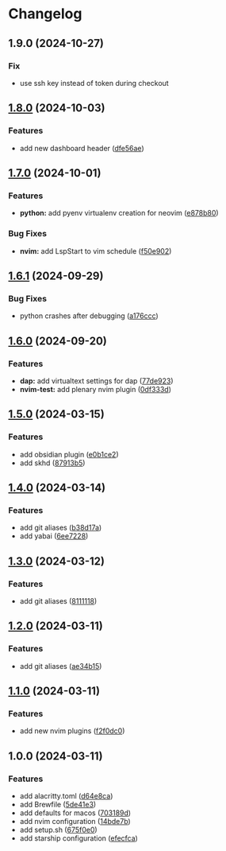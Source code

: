 # Changelog

## 1.9.0 (2024-10-27)

### Fix

- use ssh key instead of token during checkout

## [1.8.0](https://github.com/marcelblijleven/dotfiles/compare/v1.7.0...v1.8.0) (2024-10-03)


### Features

* add new dashboard header ([dfe56ae](https://github.com/marcelblijleven/dotfiles/commit/dfe56ae4c8472750c04c9ca846256e4ad32d9d7f))

## [1.7.0](https://github.com/marcelblijleven/dotfiles/compare/v1.6.1...v1.7.0) (2024-10-01)


### Features

* **python:** add pyenv virtualenv creation for neovim ([e878b80](https://github.com/marcelblijleven/dotfiles/commit/e878b809a6d980b0ddc634eefee6c7ce4ba734bd))


### Bug Fixes

* **nvim:** add LspStart to vim schedule ([f50e902](https://github.com/marcelblijleven/dotfiles/commit/f50e902957646dfaeabac73f6034f4cb1953933e))

## [1.6.1](https://github.com/marcelblijleven/dotfiles/compare/v1.6.0...v1.6.1) (2024-09-29)


### Bug Fixes

* python crashes after debugging ([a176ccc](https://github.com/marcelblijleven/dotfiles/commit/a176cccbd9bca0f623e0979df07bf030afde78a8))

## [1.6.0](https://github.com/marcelblijleven/dotfiles/compare/v1.5.0...v1.6.0) (2024-09-20)


### Features

* **dap:** add virtualtext settings for dap ([77de923](https://github.com/marcelblijleven/dotfiles/commit/77de923c1e136a7454113c6a1914e993ab7d4fc6))
* **nvim-test:** add plenary nvim plugin ([0df333d](https://github.com/marcelblijleven/dotfiles/commit/0df333d0f7d0637a25b0a018c25dbf91d2d4aae6))

## [1.5.0](https://github.com/marcelblijleven/dotfiles/compare/v1.4.0...v1.5.0) (2024-03-15)


### Features

* add obsidian plugin ([e0b1ce2](https://github.com/marcelblijleven/dotfiles/commit/e0b1ce29aa6ed085e628c185f69d0f6d95c81c54))
* add skhd ([87913b5](https://github.com/marcelblijleven/dotfiles/commit/87913b5bb263ae24ac89afd4d20937a0e25a9af1))

## [1.4.0](https://github.com/marcelblijleven/dotfiles/compare/v1.3.0...v1.4.0) (2024-03-14)


### Features

* add git aliases ([b38d17a](https://github.com/marcelblijleven/dotfiles/commit/b38d17a3ce21fc73825b3fd733c2a72c467a0879))
* add yabai ([6ee7228](https://github.com/marcelblijleven/dotfiles/commit/6ee722887d801e696e379271cd7e92ae9e96c4e1))

## [1.3.0](https://github.com/marcelblijleven/dotfiles/compare/v1.2.0...v1.3.0) (2024-03-12)


### Features

* add git aliases ([8111118](https://github.com/marcelblijleven/dotfiles/commit/81111189cc55a7281d9de6c96695171c1997855d))

## [1.2.0](https://github.com/marcelblijleven/dotfiles/compare/v1.1.0...v1.2.0) (2024-03-11)


### Features

* add git aliases ([ae34b15](https://github.com/marcelblijleven/dotfiles/commit/ae34b15ede1548d9f949a77a978dbe7ded44c3bf))

## [1.1.0](https://github.com/marcelblijleven/dotfiles/compare/v1.0.0...v1.1.0) (2024-03-11)


### Features

* add new nvim plugins ([f2f0dc0](https://github.com/marcelblijleven/dotfiles/commit/f2f0dc07bf2a9adeec24332fc50ba7a2e165e2bf))

## 1.0.0 (2024-03-11)


### Features

* add alacritty.toml ([d64e8ca](https://github.com/marcelblijleven/dotfiles/commit/d64e8ca7fb7f1201c369550f48bf8199378a4c88))
* add Brewfile ([5de41e3](https://github.com/marcelblijleven/dotfiles/commit/5de41e375d5f9d68d845172505bb7f56e5885ed8))
* add defaults for macos ([703189d](https://github.com/marcelblijleven/dotfiles/commit/703189d630cd34f621ddc2aa90a09d30ec9f04ea))
* add nvim configuration ([14bde7b](https://github.com/marcelblijleven/dotfiles/commit/14bde7b335acf2b160910ec6436d345686efd8c1))
* add setup.sh ([675f0e0](https://github.com/marcelblijleven/dotfiles/commit/675f0e0a7064e1d9f652594fef6653a8ba63abca))
* add starship configuration ([efecfca](https://github.com/marcelblijleven/dotfiles/commit/efecfca910b1199c324a34266c3c603cb49c45a7))
